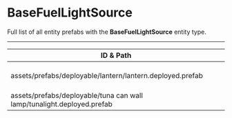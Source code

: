 # BaseFuelLightSource
Full list of all <Badge type="warning" text="2"/> entity prefabs with the **BaseFuelLightSource** entity type.

---
| ID & Path |
| --- |
| <Badge type="tip" text="4027991414"/> <br> assets/prefabs/deployable/lantern/lantern.deployed.prefab |
| <Badge type="tip" text="1392608348"/> <br> assets/prefabs/deployable/tuna can wall lamp/tunalight.deployed.prefab |
